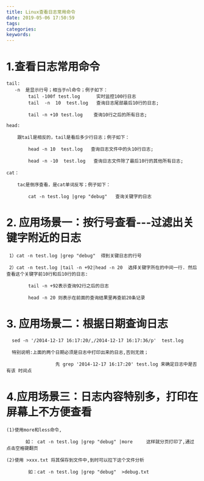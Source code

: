 ```yaml
---
title: Linux查看日志常用命令
date: 2019-05-06 17:50:59
tags:
categories:
keywords:
---
```


# 1.查看日志常用命令
    tail:  
       -n  是显示行号；相当于nl命令；例子如下：
            tail -100f test.log      实时监控100行日志
            tail  -n  10  test.log   查询日志尾部最后10行的日志;

            tail -n +10 test.log    查询10行之后的所有日志;

    head:  

        跟tail是相反的，tail是看后多少行日志；例子如下：

            head -n 10  test.log   查询日志文件中的头10行日志;

            head -n -10  test.log   查询日志文件除了最后10行的其他所有日志;

    cat： 

        tac是倒序查看，是cat单词反写；例子如下：

            cat -n test.log |grep "debug"   查询关键字的日志

 

# 2. 应用场景一：按行号查看---过滤出关键字附近的日志

     1）cat -n test.log |grep "debug"  得到关键日志的行号

     2）cat -n test.log |tail -n +92|head -n 20  选择关键字所在的中间一行. 然后查看这个关键字前10行和后10行的日志:

            tail -n +92表示查询92行之后的日志

            head -n 20 则表示在前面的查询结果里再查前20条记录

 

# 3. 应用场景二：根据日期查询日志

      sed -n '/2014-12-17 16:17:20/,/2014-12-17 16:17:36/p'  test.log

      特别说明:上面的两个日期必须是日志中打印出来的日志,否则无效；

                      先 grep '2014-12-17 16:17:20' test.log 来确定日志中是否有该 时间点

 

# 4.应用场景三：日志内容特别多，打印在屏幕上不方便查看
    (1)使用more和less命令,

           如： cat -n test.log |grep "debug" |more     这样就分页打印了,通过点击空格键翻页

    (2)使用 >xxx.txt 将其保存到文件中,到时可以拉下这个文件分析

            如：cat -n test.log |grep "debug"  >debug.txt